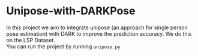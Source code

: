 # Unipose-with-DARKPose
In this project we aim to integrate unipose (an approach for single person pose estimation) with DARK to improve the prediction accuracy. We do this on the LSP Dataset.
<br>
You can run the project by running `unipose.py`

